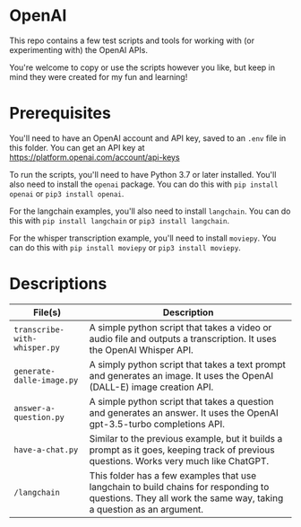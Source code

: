 # OpenAI
This repo contains a few test scripts and tools for working with (or experimenting with) the OpenAI APIs.

You're welcome to copy or use the scripts however you like, but keep in mind they were created for my fun and learning!

# Prerequisites

You'll need to have an OpenAI account and API key, saved to an `.env` file in this folder. You can get an API key at https://platform.openai.com/account/api-keys

To run the scripts, you'll need to have Python 3.7 or later installed. You'll also need to install the `openai` package. You can do this with `pip install openai` or `pip3 install openai`.

For the langchain examples, you'll also need to install `langchain`. You can do this with `pip install langchain` or `pip3 install langchain`.

For the whisper transcription example, you'll need to install `moviepy`. You can do this with `pip install moviepy` or `pip3 install moviepy`.

# Descriptions

| File(s) | Description |
| -------- | -------- |
| `transcribe-with-whisper.py` | A simple python script that takes a video or audio file and outputs a transcription. It uses the OpenAI Whisper API. |
| `generate-dalle-image.py` | A simply python script that takes a text prompt and generates an image. It uses the OpenAI (DALL-E) image creation API. |
| `answer-a-question.py` | A simple python script that takes a question and generates an answer. It uses the OpenAI gpt-3.5-turbo completions API. |
| `have-a-chat.py` | Similar to the previous example, but it builds a prompt as it goes, keeping track of previous questions. Works very much like ChatGPT. |
| `/langchain` | This folder has a few examples that use langchain to build chains for responding to questions. They all work the same way, taking a question as an argument. |